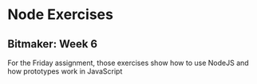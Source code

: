 # Node Exercises
## Bitmaker: Week 6

For the Friday assignment, those exercises show how to use NodeJS and how prototypes work in JavaScript
